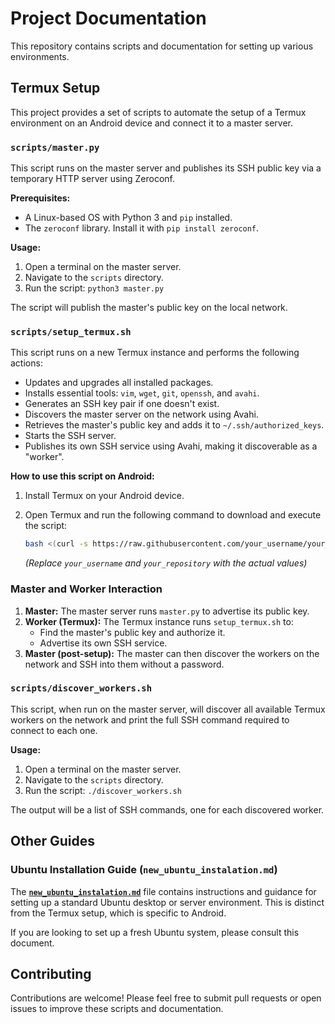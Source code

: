 # Project Documentation

This repository contains scripts and documentation for setting up various environments.

## Termux Setup

This project provides a set of scripts to automate the setup of a Termux environment on an Android device and connect it to a master server.

### `scripts/master.py`

This script runs on the master server and publishes its SSH public key via a temporary HTTP server using Zeroconf.

**Prerequisites:**
- A Linux-based OS with Python 3 and `pip` installed.
- The `zeroconf` library. Install it with `pip install zeroconf`.

**Usage:**
1.  Open a terminal on the master server.
2.  Navigate to the `scripts` directory.
3.  Run the script: `python3 master.py`

The script will publish the master's public key on the local network.

### `scripts/setup_termux.sh`

This script runs on a new Termux instance and performs the following actions:
- Updates and upgrades all installed packages.
- Installs essential tools: `vim`, `wget`, `git`, `openssh`, and `avahi`.
- Generates an SSH key pair if one doesn't exist.
- Discovers the master server on the network using Avahi.
- Retrieves the master's public key and adds it to `~/.ssh/authorized_keys`.
- Starts the SSH server.
- Publishes its own SSH service using Avahi, making it discoverable as a "worker".

**How to use this script on Android:**
1.  Install Termux on your Android device.
2.  Open Termux and run the following command to download and execute the script:

    ```bash
    bash <(curl -s https://raw.githubusercontent.com/your_username/your_repository/main/scripts/setup_termux.sh)
    ```
    *(Replace `your_username` and `your_repository` with the actual values)*

### Master and Worker Interaction

1.  **Master:** The master server runs `master.py` to advertise its public key.
2.  **Worker (Termux):** The Termux instance runs `setup_termux.sh` to:
    -   Find the master's public key and authorize it.
    -   Advertise its own SSH service.
3.  **Master (post-setup):** The master can then discover the workers on the network and SSH into them without a password.

### `scripts/discover_workers.sh`

This script, when run on the master server, will discover all available Termux workers on the network and print the full SSH command required to connect to each one.

**Usage:**
1.  Open a terminal on the master server.
2.  Navigate to the `scripts` directory.
3.  Run the script: `./discover_workers.sh`

The output will be a list of SSH commands, one for each discovered worker.

## Other Guides

### Ubuntu Installation Guide (`new_ubuntu_instalation.md`)

The [**`new_ubuntu_instalation.md`**](./new_ubuntu_instalation.md) file contains instructions and guidance for setting up a standard Ubuntu desktop or server environment. This is distinct from the Termux setup, which is specific to Android.

If you are looking to set up a fresh Ubuntu system, please consult this document.

## Contributing

Contributions are welcome! Please feel free to submit pull requests or open issues to improve these scripts and documentation.
